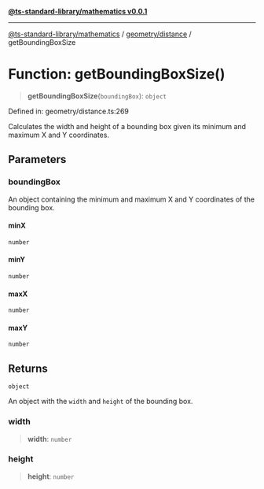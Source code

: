 [**@ts-standard-library/mathematics v0.0.1**](../../../README.md)

***

[@ts-standard-library/mathematics](../../../README.md) / [geometry/distance](../README.md) / getBoundingBoxSize

# Function: getBoundingBoxSize()

> **getBoundingBoxSize**(`boundingBox`): `object`

Defined in: geometry/distance.ts:269

Calculates the width and height of a bounding box given its minimum and maximum X and Y coordinates.

## Parameters

### boundingBox

An object containing the minimum and maximum X and Y coordinates of the bounding box.

#### minX

`number`

#### minY

`number`

#### maxX

`number`

#### maxY

`number`

## Returns

`object`

An object with the `width` and `height` of the bounding box.

### width

> **width**: `number`

### height

> **height**: `number`
